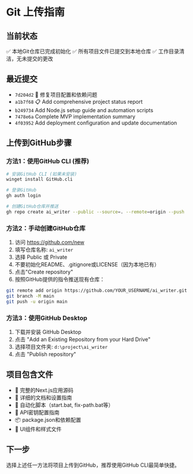 # Git 上传指南

## 当前状态
✅ 本地Git仓库已完成初始化
✅ 所有项目文件已提交到本地仓库
✅ 工作目录清洁，无未提交的更改

## 最近提交
- `7d204d2` 🔧 修复项目配置和依赖问题
- `a1b7f68` 📋 Add comprehensive project status report  
- `b249734` Add Node.js setup guide and automation scripts
- `7478e6a` Complete MVP implementation summary
- `4f03952` Add deployment configuration and update documentation

## 上传到GitHub步骤

### 方法1：使用GitHub CLI (推荐)
```bash
# 安装GitHub CLI (如果未安装)
winget install GitHub.cli

# 登录GitHub
gh auth login

# 创建GitHub仓库并推送
gh repo create ai_writer --public --source=. --remote=origin --push
```

### 方法2：手动创建GitHub仓库
1. 访问 https://github.com/new
2. 填写仓库名称: `ai_writer`
3. 选择 Public 或 Private
4. 不要初始化README、.gitignore或LICENSE（因为本地已有）
5. 点击"Create repository"
6. 按照GitHub提供的指令推送现有仓库：

```bash
git remote add origin https://github.com/YOUR_USERNAME/ai_writer.git
git branch -M main
git push -u origin main
```

### 方法3：使用GitHub Desktop
1. 下载并安装 GitHub Desktop
2. 点击 "Add an Existing Repository from your Hard Drive"
3. 选择项目文件夹: `d:\project\ai_writer`
4. 点击 "Publish repository"

## 项目包含文件
- 🚀 完整的Next.js应用源码
- 📝 详细的文档和设置指南
- 🔧 自动化脚本（start.bat, fix-path.bat等）
- 🔑 API密钥配置指南
- 📦 package.json和依赖配置
- 🎨 UI组件和样式文件

## 下一步
选择上述任一方法将项目上传到GitHub，推荐使用GitHub CLI最简单快捷。
